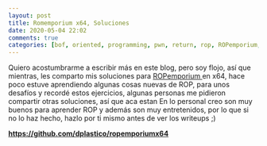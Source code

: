 ```yaml
---
layout: post
title: Romemporium x64, Soluciones
date: 2020-05-04 22:02
comments: true
categories: [bof, oriented, programming, pwn, return, rop, ROPemporium, Sin categoría, writeup]
---
```

<!-- wp:paragraph -->
<p>Quiero acostumbrarme a escribir más en este blog, pero soy flojo, así que mientras, les comparto mis soluciones para <a href="https://ropemporium.com/">ROPemporium </a>en x64, hace poco estuve aprendiendo algunas cosas nuevas de ROP, para unos desafíos y recordé estos ejercicios, algunas personas me pidieron compartir otras soluciones, así que aca estan En lo personal creo son muy buenos para aprender ROP y además son muy entretenidos, por lo que si no lo haz hecho, hazlo por ti mismo antes de ver los writeups ;)</p>
<!-- /wp:paragraph -->

<!-- wp:paragraph -->
<p><a href="https://github.com/dplastico/ropemporiumx64"><strong>https://github.com/dplastico/ropemporiumx64</strong></a></p>
<!-- /wp:paragraph -->
